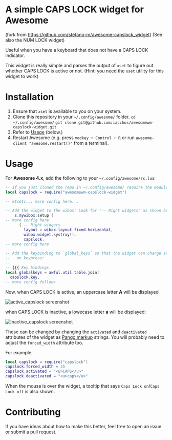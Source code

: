# A simple CAPS LOCK widget for Awesome

(fork from https://github.com/stefano-m/awesome-capslock_widget)
(See also the NUM LOCK widget)

Useful when you have a keyboard that does not have a CAPS LOCK indicator.

This widget is really simple and parses the output of `xset` to figure out
whether CAPS LOCK is active or not. (Hint: you need the `xset` utility for this
widget to work)

# Installation

1. Ensure that `xset` is available to you on your system.
2. Clone this repository in your `~/.config/awesome/` folder.
   `cd ~/.config/awesome/`
   `git clone git@github.com:iacchus/awesomewm-capslock-widget.git`
3. Refer to [Usage](#Usage) (below.)
4. Restart Awesome (e.g. press `modkey + Control + R` or run `awesome-client
   "awesome.restart()"` from a terminal).

# Usage

For **Awesome 4.x**, add the following to your `~/.config/awesome/rc.lua`:

``` lua
-- If you just cloned the repo in ~/.config/awesome/ require the module:
local capslock = require("awesomewm-capslock-widget")

-- etcetc... more config here...

-- Add the widget to the wibox: Look for "-- Right widgets" as shown below and add:
    s.mywibox:setup {
-- more config here
      { -- Right widgets
        layout = wibox.layout.fixed.horizontal,
        wibox.widget.systray(),
        capslock,
-- more config here

-- Add the keybinding to `global_keys` so that the widget can change state
--   on keypress:
--
-- {{{ Key bindings
local globalkeys = awful.util.table.join(
  capslock.key,
-- more config follows
```

Now, when CAPS LOCK is active, an uppercase letter **A** will be displayed

![active_capslock screenshot](/screenshots/active_capslock_widget.png?raw=true)

when CAPS LOCK is inactive, a lowecase letter **a** will be displayed:

![inactive_capslock screenshot](/screenshots/inactive_capslock_widget.png?raw=true)

These can be changed by changing the `activated` and `deactivated`
attributes of the widget as
[Pango markup](https://developer.gnome.org/pygtk/stable/pango-markup-language.html)
strings. You will probably need to adjust the `forced_width` attribute too.

For example:

``` lua
local capslock = require("capslock")
capslock.forced_width = 35
capslock.activated = "<u>CAPS</u>"
capslock.deactivated = "<u>caps</u>"
```

When the mouse is over the widget, a tooltip that says `Caps Lock on`/`Caps
Lock off` is also shown.

# Contributing

If you have ideas about how to make this better, feel free to open an issue or
submit a pull request.
